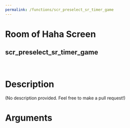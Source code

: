 ```yaml
---
permalink: /functions/scr_preselect_sr_timer_game
---
```

# Room of Haha Screen  
## scr_preselect_sr_timer_game  
&nbsp;  
# Description  
(No description provided. Feel free to make a pull request!) 
&nbsp;  
# Arguments


